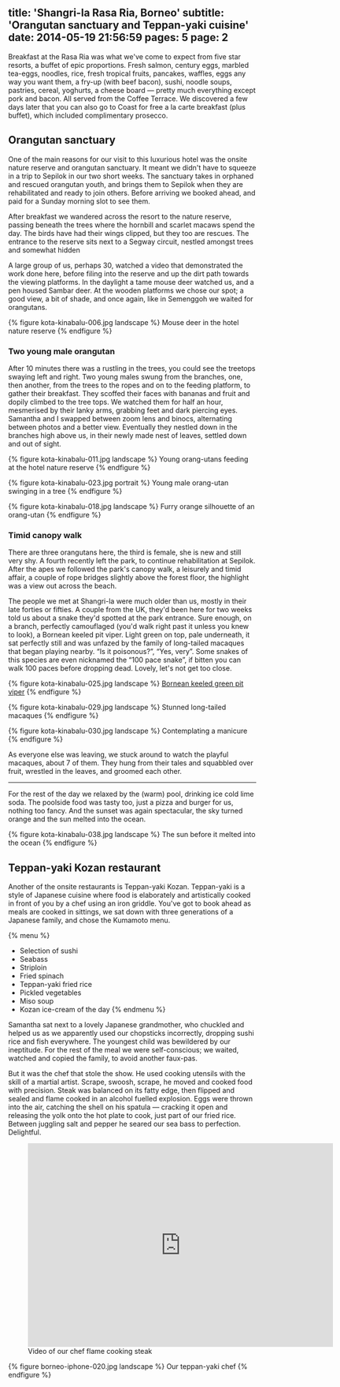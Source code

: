 title: 'Shangri-la Rasa Ria, Borneo'
subtitle: 'Orangutan sanctuary and Teppan-yaki cuisine'
date: 2014-05-19 21:56:59
pages: 5
page: 2
---

Breakfast at the Rasa Ria was what we've come to expect from five star resorts, a buffet of epic proportions. Fresh salmon, century eggs, marbled tea-eggs, noodles, rice, fresh tropical fruits, pancakes, waffles, eggs any way you want them, a fry-up (with beef bacon), sushi, noodle soups, pastries, cereal, yoghurts, a cheese board — pretty much everything except pork and bacon. All served from the Coffee Terrace. We discovered a few days later that you can also go to Coast for free a la carte breakfast (plus buffet), which included complimentary prosecco.

## Orangutan sanctuary

One of the main reasons for our visit to this luxurious hotel was the onsite nature reserve and orangutan sanctuary. It meant we didn't have to squeeze in a trip to Sepilok in our two short weeks. The sanctuary takes in orphaned and rescued orangutan youth, and brings them to Sepilok when they are rehabilitated and ready to join others. Before arriving we booked ahead, and paid for a Sunday morning slot to see them.

After breakfast we wandered across the resort to the nature reserve, passing beneath the trees where the hornbill and scarlet macaws spend the day. The birds have had their wings clipped, but they too are rescues. The entrance to the reserve sits next to a Segway circuit, nestled amongst trees and somewhat hidden

A large group of us, perhaps 30, watched a video that demonstrated the work done here, before filing into the reserve and up the dirt path towards the viewing platforms. In the daylight a tame mouse deer watched us, and a pen housed Sambar deer. At the wooden platforms we chose our spot; a good view, a bit of shade, and once again, like in Semenggoh we waited for orangutans.

{% figure kota-kinabalu-006.jpg landscape %}
Mouse deer in the hotel nature reserve
{% endfigure %}

### Two young male orangutan

After 10 minutes there was a rustling in the trees, you could see the treetops swaying left and right. Two young males swung from the branches, one, then another, from the trees to the ropes and on to the feeding platform, to gather their breakfast. They scoffed their faces with bananas and fruit and dopily climbed to the tree tops. We watched them for half an hour, mesmerised by their lanky arms, grabbing feet and dark piercing eyes. Samantha and I swapped between zoom lens and binocs, alternating between photos and a better view. Eventually they nestled down in the branches high above us, in their newly made nest of leaves, settled down and out of sight.

{% figure kota-kinabalu-011.jpg landscape %}
Young orang-utans feeding at the hotel nature reserve
{% endfigure %}

{% figure kota-kinabalu-023.jpg portrait %}
Young male orang-utan swinging in a tree
{% endfigure %}

{% figure kota-kinabalu-018.jpg landscape %}
Furry orange silhouette of an orang-utan
{% endfigure %}

### Timid canopy walk

There are three orangutans here, the third is female, she is new and still very shy. A fourth recently left the park, to continue rehabilitation at Sepilok. After the apes we followed the park's canopy walk, a leisurely and timid affair, a couple of rope bridges slightly above the forest floor, the highlight was a view out across the beach.

The people we met at Shangri-la were much older than us, mostly in their late forties or fifties. A couple from the UK, they'd been here for two weeks told us about a snake they'd spotted at the park entrance. Sure enough, on a branch, perfectly camouflaged (you'd walk right past it unless you knew to look), a Bornean keeled pit viper. Light green on top, pale underneath, it sat perfectly still and was unfazed by the family of long-tailed macaques that began playing nearby. “Is it poisonous?”, “Yes, very”. Some snakes of this species are even nicknamed the “100 pace snake”, if bitten you can walk 100 paces before dropping dead. Lovely, let's not get too close.

{% figure kota-kinabalu-025.jpg landscape %}
[Bornean keeled green pit viper](http://www.projectnoah.org/spottings/220636130 "Project Noah")
{% endfigure %}

{% figure kota-kinabalu-029.jpg landscape %}
Stunned long-tailed macaques
{% endfigure %}

{% figure kota-kinabalu-030.jpg landscape %}
Contemplating a manicure
{% endfigure %}

As everyone else was leaving, we stuck around to watch the playful macaques, about 7 of them. They hung from their tales and squabbled over fruit, wrestled in the leaves, and groomed each other.

---

For the rest of the day we relaxed by the (warm) pool, drinking ice cold lime soda. The poolside food was tasty too, just a pizza and burger for us, nothing too fancy. And the sunset was again spectacular, the sky turned orange and the sun melted into the ocean.

{% figure kota-kinabalu-038.jpg landscape %}
The sun before it melted into the ocean
{% endfigure %}

## Teppan-yaki Kozan restaurant

Another of the onsite restaurants is Teppan-yaki Kozan. Teppan-yaki is a style of Japanese cuisine where food is elaborately and artistically cooked in front of you by a chef using an iron griddle. You've got to book ahead as meals are cooked in sittings, we sat down with three generations of a Japanese family, and chose the Kumamoto menu.

{% menu %}
* Selection of sushi
* Seabass
* Striploin
* Fried spinach
* Teppan-yaki fried rice
* Pickled vegetables
* Miso soup
* Kozan ice-cream of the day
{% endmenu %}

Samantha sat next to a lovely Japanese grandmother, who chuckled and helped us as we apparently used our chopsticks incorrectly, dropping sushi rice and fish everywhere. The youngest child was bewildered by our ineptitude. For the rest of the meal we were self-conscious; we waited, watched and copied the family, to avoid another faux-pas.

But it was the chef that stole the show. He used cooking utensils with the skill of a martial artist. Scrape, swoosh, scrape, he moved and cooked food with precision. Steak was balanced on its fatty edge, then flipped and sealed and flame cooked in an alcohol fuelled explosion. Eggs were thrown into the air, catching the shell on his spatula — cracking it open and releasing the yolk onto the hot plate to cook, just part of our fried rice. Between juggling salt and pepper he seared our sea bass to perfection. Delightful.

<figure class="generated-figure generated-figure--retina generated-figure--620 generated-figure--video"><div class="video-wrapper"><iframe class="vimeo" src="https://player.vimeo.com/video/95799132" width="620" height="413" frameborder="0"></iframe></div><figcaption class="generated-figure-caption">Video of our chef flame cooking steak</figcaption></figure>

{% figure borneo-iphone-020.jpg landscape %}
Our teppan-yaki chef
{% endfigure %}
